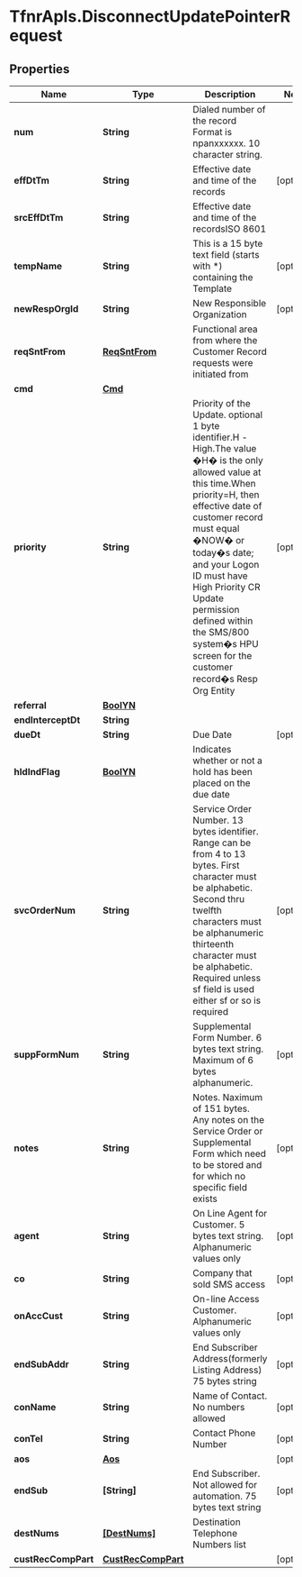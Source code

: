 # TfnrApIs.DisconnectUpdatePointerRequest

## Properties
Name | Type | Description | Notes
------------ | ------------- | ------------- | -------------
**num** | **String** | Dialed number of the record Format is npanxxxxxx. 10 character string. | 
**effDtTm** | **String** | Effective date and time of the records | [optional] 
**srcEffDtTm** | **String** | Effective date and time of the recordsISO 8601 | 
**tempName** | **String** | This is a 15 byte text field (starts with *) containing the Template  | [optional] 
**newRespOrgId** | **String** | New Responsible Organization  | [optional] 
**reqSntFrom** | [**ReqSntFrom**](ReqSntFrom.md) | Functional area from where the Customer Record requests were initiated from | 
**cmd** | [**Cmd**](Cmd.md) |  | 
**priority** | **String** | Priority of the Update. optional 1 byte identifier.H -High.The value �H� is the only allowed value at this time.When priority&#x3D;H, then effective date of customer record must equal �NOW� or today�s date; and your Logon ID must have High Priority CR Update permission defined within the SMS/800 system�s HPU screen for the customer record�s Resp Org Entity | [optional] 
**referral** | [**BoolYN**](BoolYN.md) |  | 
**endInterceptDt** | **String** |  | 
**dueDt** | **String** | Due Date | [optional] 
**hldIndFlag** | [**BoolYN**](BoolYN.md) | Indicates whether or not a hold has been placed on the due date | 
**svcOrderNum** | **String** | Service Order Number. 13 bytes identifier. Range can be from 4 to 13 bytes. First character must be alphabetic. Second thru twelfth characters must be alphanumeric thirteenth character must be alphabetic. Required unless sf field is used either sf or so is required  | [optional] 
**suppFormNum** | **String** | Supplemental Form Number. 6 bytes text string. Maximum of 6 bytes alphanumeric. | [optional] 
**notes** | **String** | Notes. Naximum of 151 bytes. Any notes on the Service Order or Supplemental Form which need to be stored and for which no specific field exists  | [optional] 
**agent** | **String** | On Line Agent for Customer. 5 bytes text string. Alphanumeric values only | [optional] 
**co** | **String** | Company that sold SMS access | [optional] 
**onAccCust** | **String** | On-line Access Customer. Alphanumeric values only  | [optional] 
**endSubAddr** | **String** | End Subscriber Address(formerly Listing Address) 75 bytes string | [optional] 
**conName** | **String** | Name of Contact. No numbers allowed | [optional] 
**conTel** | **String** | Contact Phone Number | [optional] 
**aos** | [**Aos**](Aos.md) |  | [optional] 
**endSub** | **[String]** | End Subscriber. Not allowed for automation. 75 bytes text string | [optional] 
**destNums** | [**[DestNums]**](DestNums.md) | Destination Telephone Numbers list | 
**custRecCompPart** | [**CustRecCompPart**](CustRecCompPart.md) |  | [optional] 


